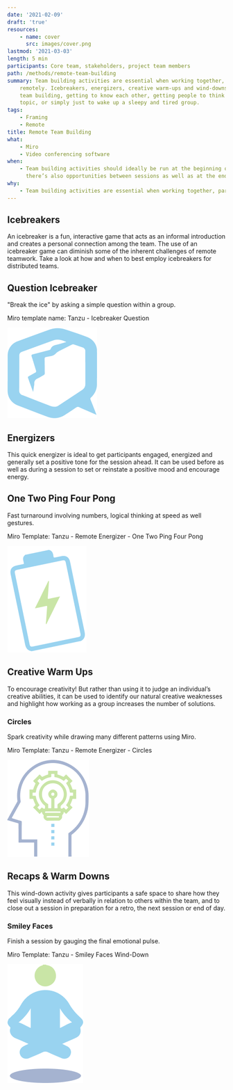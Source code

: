 ```yaml
---
date: '2021-02-09'
draft: 'true'
resources:
    - name: cover
      src: images/cover.png
lastmod: '2021-03-03'
length: 5 min
participants: Core team, stakeholders, project team members
path: /methods/remote-team-building
summary: Team building activities are essential when working together, particularly
    remotely. Icebreakers, energizers, creative warm-ups and wind-downs are great for
    team building, getting to know each other, getting people to think about a specific
    topic, or simply just to wake up a sleepy and tired group.
tags:
    - Framing
    - Remote
title: Remote Team Building
what:
    - Miro
    - Video conferencing software
when:
    - Team building activities should ideally be run at the beginning of a session, but
      there’s also opportunities between sessions as well as at the end.
why:
    - Team building activities are essential when working together, particularly remotely.
---
```


## Icebreakers

An icebreaker is a fun, interactive game that acts as an informal introduction and creates a personal connection among the team. The use of an icebreaker game can diminish some of the inherent challenges of remote teamwork. Take a look at how and when to best employ icebreakers for distributed teams.

## Question Icebreaker

"Break the ice" by asking a simple question within a group.

Miro template name: Tanzu - Icebreaker Question

![Ice Breaker](images/ice-breakers.png)

## Energizers

This quick energizer is ideal to get participants engaged, energized and generally set a positive tone for the session ahead. It can be used before as well as during a session to set or reinstate a positive mood and encourage energy.

## One Two Ping Four Pong

Fast turnaround involving numbers, logical thinking at speed as well gestures.

Miro Template: Tanzu - Remote Energizer - One Two Ping Four Pong

![TODO](images/energizers.png)

## Creative Warm Ups

To encourage creativity! But rather than using it to judge an individual’s creative abilities, it can be used to identify our natural creative weaknesses and highlight how working as a group increases the number of solutions.

### Circles

Spark creativity while drawing many different patterns using Miro.

Miro Template: Tanzu - Remote Energizer - Circles

![TODO](images/creative-warmups.png)

## Recaps & Warm Downs

This wind-down activity gives participants a safe space to share how they feel visually instead of verbally in relation to others within the team, and to close out a session in preparation for a retro, the next session or end of day.

### Smiley Faces

Finish a session by gauging the final emotional pulse.

Miro Template: Tanzu - Smiley Faces Wind-Down

![TODO](images/recaps.png)
